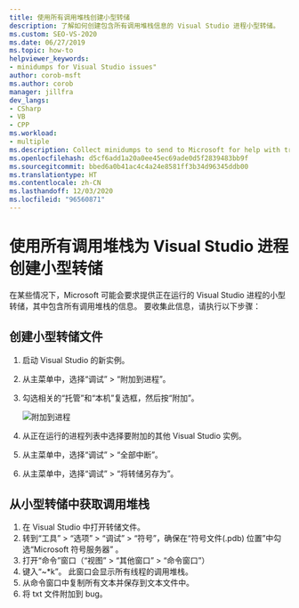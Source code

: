 ```yaml
---
title: 使用所有调用堆栈创建小型转储
description: 了解如何创建包含所有调用堆栈信息的 Visual Studio 进程小型转储。
ms.custom: SEO-VS-2020
ms.date: 06/27/2019
ms.topic: how-to
helpviewer_keywords:
- minidumps for Visual Studio issues"
author: corob-msft
ms.author: corob
manager: jillfra
dev_langs:
- CSharp
- VB
- CPP
ms.workload:
- multiple
ms.description: Collect minidumps to send to Microsoft for help with troubleshooting issues with Visual Studio
ms.openlocfilehash: d5cf6add1a20a0ee45ec69ade0d5f2839483bb9f
ms.sourcegitcommit: bbed6a0b41ac4c4a24e8581ff3b34d96345ddb00
ms.translationtype: HT
ms.contentlocale: zh-CN
ms.lasthandoff: 12/03/2020
ms.locfileid: "96560871"
---
```

# <a name="create-minidumps-for-a-visual-studio-process-with-all-call-stacks"></a>使用所有调用堆栈为 Visual Studio 进程创建小型转储

在某些情况下，Microsoft 可能会要求提供正在运行的 Visual Studio 进程的小型转储，其中包含所有调用堆栈的信息。 要收集此信息，请执行以下步骤：

## <a name="create-the-minidump-file"></a>创建小型转储文件

1. 启动 Visual Studio 的新实例。
1. 从主菜单中，选择“调试” > “附加到进程”。
1. 勾选相关的“托管”和“本机”复选框，然后按“附加”。

   ![附加到进程](../ide/media/attach-to-process.png)

1. 从正在运行的进程列表中选择要附加的其他 Visual Studio 实例。
1. 从主菜单中，选择“调试” > “全部中断”。
1. 从主菜单中，选择“调试” > “将转储另存为”。

## <a name="get-the-call-stacks-from-the-minidump"></a>从小型转储中获取调用堆栈

1. 在 Visual Studio 中打开转储文件。
1. 转到“工具” > “选项” > “调试” > “符号”，确保在“符号文件(.pdb) 位置”中勾选“Microsoft 符号服务器”     。
1. 打开“命令”窗口（“视图” > “其他窗口” > “命令窗口”）
1. 键入“~*k”。 此窗口会显示所有线程的调用堆栈。
1. 从命令窗口中复制所有文本并保存到文本文件中。
1. 将 txt 文件附加到 bug。
